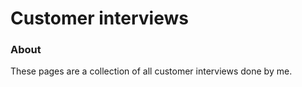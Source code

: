 # Customer interviews

### About

These pages are a collection of all customer interviews done by me.

